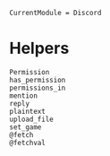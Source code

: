 ```@meta
CurrentModule = Discord
```

# Helpers

```@docs
Permission
has_permission
permissions_in
mention
reply
plaintext
upload_file
set_game
@fetch
@fetchval
```
